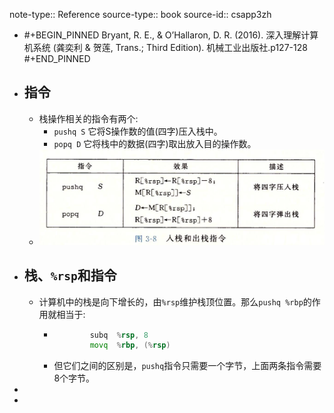 note-type:: Reference
source-type:: book
source-id:: csapp3zh

- #+BEGIN_PINNED
  Bryant, R. E., & O’Hallaron, D. R. (2016). 深入理解计算机系统 (龚奕利 & 贺莲, Trans.; Third Edition). 机械工业出版社.p127-128
  #+END_PINNED
- ## 指令
	- 栈操作相关的指令有两个:
		- `pushq S` 它将S操作数的值(四字)压入栈中。
		- `popq D` 它将栈中的数据(四字)取出放入目的操作数。
	- ![image.png](../assets/image_1666086204754_0.png)
- ## 栈、`%rsp`和指令
	- 计算机中的栈是向下增长的，由`%rsp`维护栈顶位置。那么`pushq %rbp`的作用就相当于:
		- ``` asm
		  		  subq 	%rsp, 8
		  		  movq 	%rbp, (%rsp)
		  ```
		- 但它们之间的区别是，`pushq`指令只需要一个字节，上面两条指令需要8个字节。
-
-